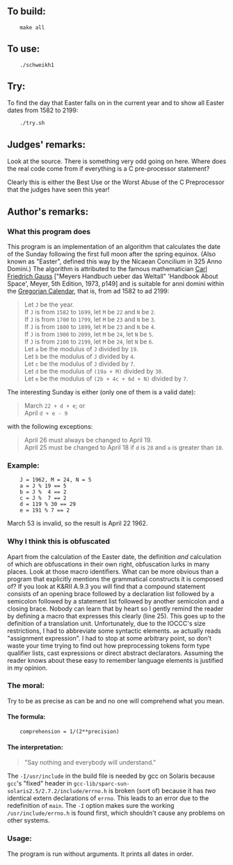 ## To build:

``` <!---sh-->
    make all
```


## To use:

``` <!---sh-->
    ./schweikh1
```


## Try:

To find the day that Easter falls on in the current year and to show all Easter
dates from 1582 to 2199:

``` <!---sh-->
    ./try.sh
```


## Judges' remarks:

Look at the source.  There is something very odd going on here.
Where does the real code come from if everything is a C pre-processor
statement?

Clearly this is either the Best Use or the Worst Abuse of the
C Preprocessor that the judges have seen this year!


## Author's remarks:

### What this program does

This program is an implementation of an algorithm that calculates
the date of the Sunday following the first full moon after the
spring equinox. (Also known as "Easter", defined this way by the
Nicaean Concilium in 325 Anno Domini.) The algorithm is attributed
to the famous mathematician [Carl Friedrich
Gauss](https://en.wikipedia.org/wiki/Carl_Friedrich_Gauss) ["Meyers Handbuch
ueber das Weltall" 'Handbook About Space', Meyer, 5th Edition, 1973, p149] and is suitable
for anni domini within the [Gregorian
Calendar](https://en.wikipedia.org/wiki/Gregorian_calendar), that is, from ad 1582
to ad 2199:

> Let `J` be the year.<br>
> If `J` is from `1582` to `1699`, let `M` be `22` and `N` be `2`.<br>
> If `J` is from `1700` to `1799`, let `M` be `23` and `N` be `3`.<br>
> If `J` is from `1800` to `1899`, let `M` be `23` and `N` be `4`.<br>
> If `J` is from `1900` to `2099`, let `M` be `24`, let `N` be `5`.<br>
> If `J` is from `2100` to `2199`, let `M` be `24`, let `N` be `6`.<br>
> Let `a` be the modulus of `J` divided by `19`.<br>
> Let `b` be the modulus of `J` divided by `4`.<br>
> Let `c` be the modulus of `J` divided by `7`.<br>
> Let `d` be the modulus of `(19a + M)` divided by `30`.<br>
> Let `e` be the modulus of `(2b + 4c + 6d + N)` divided by `7`.

The interesting Sunday is either (only one of them is a valid date):

> March `22 + d + e`; or<br>
> April `d + e - 9`


with the following exceptions:

> April 26 must always be changed to April 19.<br>
> April 25 must be changed to April 18 if `d` is `28` and `a` is greater than
`10`.

### Example:

```
    J = 1962, M = 24, N = 5
    a = J % 19 == 5
    b = J %  4 == 2
    c = J %  7 == 2
    d = 119 % 30 == 29
    e = 191 % 7 == 2
```

March 53 is invalid, so the result is April 22 1962.


### Why I think this is obfuscated

Apart from the calculation of the Easter date, the definition *and*
calculation of which are obfuscations in their own right,
obfuscation lurks in many places. Look at those macro identifiers.
What can be more obvious than a program that explicitly mentions the
grammatical constructs it is composed of? If you look at K&RII A.9.3
you will find that a compound statement consists of an opening brace
followed by a declaration list followed by a semicolon followed by a
statement list followed by another semicolon and a closing brace.
Nobody can learn that by heart so I gently remind the reader by
defining a macro that expresses this clearly (line 25). This goes up
to the definition of a translation unit. Unfortunately, due to the
IOCCC's size restrictions, I had to abbreviate some syntactic
elements. `ae` actually reads "assignment expression". I had to stop
at some arbitrary point, so don't waste your time trying to find out
how preprocessing tokens form type qualifier lists, cast expressions
or direct abstract declarators. Assuming the reader knows about
these easy to remember language elements is justified in my opinion.


### The moral:

Try to be as precise as can be and no one will comprehend what you mean.


#### The formula:


```
    comprehension = 1/(2**precision)
```


#### The interpretation:

> "Say nothing and everybody will understand."

The `-I/usr/include` in the build file is needed by gcc on Solaris because
`gcc`'s "fixed" header in `gcc-lib/sparc-sun-solaris2.5/2.7.2/include/errno.h`
is broken (sort of) because it has *two* identical extern declarations of `errno`.
This leads to an error due to the redefinition of `main`. The `-I` option makes
sure the working `/usr/include/errno.h` is found first, which shouldn't cause any
problems on other systems.


### Usage:

The program is run without arguments. It prints all dates in order.


<!--

    Copyright © 1984-2024 by Landon Curt Noll. All Rights Reserved.

    You are free to share and adapt this file under the terms of this license:

        Creative Commons Attribution-ShareAlike 4.0 International (CC BY-SA 4.0)

    For more information, see:

        https://creativecommons.org/licenses/by-sa/4.0/

-->
